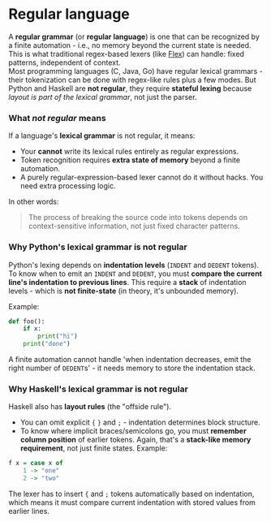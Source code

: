 # Regular language

A **regular grammar** (or **regular language**) is one that can be recognized by a finite automation - i.e., no memory beyond the current state is needed. This is what traditional regex-based lexers (like [Flex](<https://en.wikipedia.org/wiki/Flex_(lexical_analyser_generator)>)) can handle: fixed patterns, independent of context.  
Most programming languages (C, Java, Go) have regular lexical grammars - their tokenization can be done with regex-like rules plus a few modes. But Python and Haskell are **not regular**, they require **stateful lexing** because _layout is part of the lexical grammar_, not just the parser.

### What _not regular_ means

If a language's **lexical grammar** is not regular, it means:

- Your **cannot** write its lexical rules entirely as regular expressions.
- Token recognition requires **extra state of memory** beyond a finite automation.
- A purely regular-expression-based lexer cannot do it without hacks. You need extra processing logic.

In other words:

> The process of breaking the source code into tokens depends on context-sensitive information, not just fixed character patterns.

### Why Python's lexical grammar is not regular

Python's lexing depends on **indentation levels** (`INDENT` and `DEDENT` tokens). To know when to emit an `INDENT` and `DEDENT`, you must **compare the current line's indentation to previous lines**. This require a **stack** of indentation levels - which is **not finite-state** (in theory, it's unbounded memory).

Example:

```python
def foo():
    if x:
        print("hi")
    print("done")
```

A finite automation cannot handle 'when indentation decreases, emit the right number of `DEDENT`s' - it needs memory to store the indentation stack.

### Why Haskell's lexical grammar is not regular

Haskell also has **layout rules** (the "offside rule").

- You can omit explicit `{` `}` and `;` - indentation determines block structure.
- To know where implicit braces/semicolons go, you must **remember column position** of earlier tokens. Again, that's a **stack-like memory requirement**, not just finite states.
  Example:

```haskell
f x = case x of
    1 -> "one"
    2 -> "two"
```

The lexer has to insert `{` and `;` tokens automatically based on indentation, which means it must compare current indentation with stored values from earlier lines.
